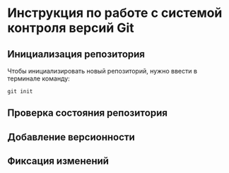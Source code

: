# **Инструкция по работе с системой контроля версий Git**

## Инициализация репозитория

Чтобы инициализировать новый репозиторий, нужно ввести в терминале команду:

    git init
    
## Проверка состояния репозитория

## Добавление версионности

## Фиксация изменений
